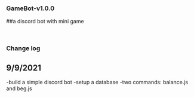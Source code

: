 ### GameBot-v1.0.0
##a discord bot with mini game

<br />

### Change log
## 9/9/2021
-build a simple discord bot
-setup a database
-two commands: balance.js and beg.js 
